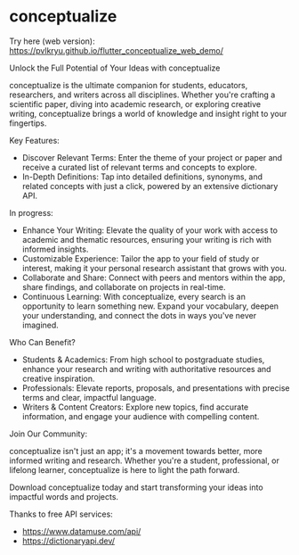 # conceptualize

Try here (web version): 
https://pvlkryu.github.io/flutter_conceptualize_web_demo/

Unlock the Full Potential of Your Ideas with conceptualize

conceptualize is the ultimate companion for students, educators, researchers, and writers across all disciplines. Whether you're crafting a scientific paper, diving into academic research, or exploring creative writing, conceptualize brings a world of knowledge and insight right to your fingertips.

Key Features:

- Discover Relevant Terms: Enter the theme of your project or paper and receive a curated list of relevant terms and concepts to explore.
- In-Depth Definitions: Tap into detailed definitions, synonyms, and related concepts with just a click, powered by an extensive dictionary API.
  
In progress:
- Enhance Your Writing: Elevate the quality of your work with access to academic and thematic resources, ensuring your writing is rich with informed insights.
- Customizable Experience: Tailor the app to your field of study or interest, making it your personal research assistant that grows with you.
- Collaborate and Share: Connect with peers and mentors within the app, share findings, and collaborate on projects in real-time.
- Continuous Learning: With conceptualize, every search is an opportunity to learn something new. Expand your vocabulary, deepen your understanding, and connect the dots in ways you've never imagined.

Who Can Benefit?

- Students & Academics: From high school to postgraduate studies, enhance your research and writing with authoritative resources and creative inspiration.
- Professionals: Elevate reports, proposals, and presentations with precise terms and clear, impactful language.
- Writers & Content Creators: Explore new topics, find accurate information, and engage your audience with compelling content.
  
Join Our Community:

conceptualize isn't just an app; it's a movement towards better, more informed writing and research. Whether you're a student, professional, or lifelong learner, conceptualize is here to light the path forward.

Download conceptualize today and start transforming your ideas into impactful words and projects.

Thanks to free API services:
- https://www.datamuse.com/api/
- https://dictionaryapi.dev/
